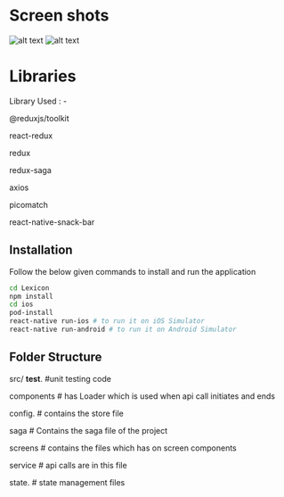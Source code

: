 # Screen shots

![alt text](https://github.com/[username]/[reponame]/blob/[branch]/image.jpg?raw=true)
![alt text](https://github.com/[username]/[reponame]/blob/[branch]/image.jpg?raw=true)


# Libraries

Library Used : -
 
@reduxjs/toolkit

react-redux

redux

redux-saga

axios

picomatch

react-native-snack-bar



## Installation

Follow the below given commands to install and run the application
```bash
cd Lexicon
npm install
cd ios
pod-install
react-native run-ios # to run it on iOS Simulator
react-native run-android # to run it on Android Simulator

```
## Folder Structure

src/
__test__.      #unit testing code

components      # has Loader which is used when api call initiates and ends

config.         # contains the store file

saga            # Contains the saga file of the project

screens         # contains the files which has on screen components

service         # api calls are in this file

state.          # state management files


